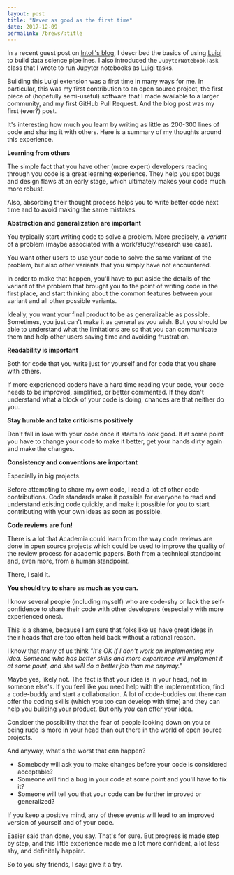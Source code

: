 ```yaml
---
layout: post
title: "Never as good as the first time"
date: 2017-12-09
permalink: /brews/:title
---
```


In a recent guest post on [Intoli's blog](https://intoli.com/blog/luigi-jupyter-notebooks/), I described the basics of using [Luigi](https://github.com/spotify/luigi) to build data science pipelines.
I also introduced the `JupyterNotebookTask` class that I wrote to run Jupyter notebooks as Luigi tasks.

Building this Luigi extension was a first time in many ways for me.
In particular, this was my first contribution to an open source project, the first piece of (hopefully semi-useful) software that I made available to a larger community, and my first GitHub Pull Request.
And the blog post was my first (ever?) post.

It's interesting how much you learn by writing as little as 200-300 lines of code and sharing it with others.
Here is a summary of my thoughts around this experience.

**Learning from others**

The simple fact that you have other (more expert) developers reading through you code is a great learning experience.
They help you spot bugs and design flaws at an early stage, which ultimately makes your code much more robust.

Also, absorbing their thought process helps you to write better code next time and to avoid making the same mistakes.

**Abstraction and generalization are important**

You typically start writing code to solve a problem.
More precisely, a *variant* of a problem (maybe associated with a work/study/research use case).

You want other users to use your code to solve the same variant of the problem, but also other variants that you simply have not encountered.

In order to make that happen, you'll have to put aside the details of the variant of the problem that brought you to the point of writing code in the first place, and start thinking about the common features between your variant and all other possible variants.

Ideally, you want your final product to be as generalizable as possible.
Sometimes, you just can't make it as general as you wish.
But you should be able to understand what the limitations are so that you can communicate them and help other users saving time and avoiding frustration.

**Readability is important**

Both for code that you write just for yourself and for code that you share with others.

If more experienced coders have a hard time reading your code, your code needs to be improved, simplified, or better commented.
If they don't understand what a block of your code is doing, chances are that neither do you.

**Stay humble and take criticisms positively**

Don't fall in love with your code once it starts to look good.
If at some point you have to change your code to make it better, get your hands dirty again and make the changes.

**Consistency and conventions are important**

Especially in big projects.

Before attempting to share my own code, I read a lot of other code contributions.
Code standards make it possible for everyone to read and understand existing code quickly, and make it possible for you to start contributing with your own ideas as soon as possible.

**Code reviews are fun!**

There is a lot that Academia could learn from the way code reviews are done in open source projects which could be used to improve the quality of the review process for academic papers.
Both from a technical standpoint and, even more, from a human standpoint.

There, I said it.

**You should try to share as much as you can.**

I know several people (including myself) who are code-shy or lack the self-confidence to share their code with other developers (especially with more experienced ones).

This is a shame, because I am sure that folks like us have great ideas in their heads that are too often held back without a rational reason.

I know that many of us think *"It's OK if I don't work on implementing my idea. Someone who has better skills and more experience will implement it at some point, and she will do a better job than me anyway."*

Maybe yes, likely not. The fact is that your idea is in your head, not in someone else's.
If you feel like you need help with the implementation, find a code-buddy and start a collaboration.
A lot of code-buddies out there can offer the coding skills (which you too can develop with time) and they can help you building your product. But only *you* can offer your idea.

Consider the possibility that the fear of people looking down on you or being rude is more in your head than out there in the world of open source projects.

And anyway, what's the worst that can happen?

- Somebody will ask you to make changes before your code is considered acceptable?
- Someone will find a bug in your code at some point and you'll have to fix it?
- Someone will tell you that your code can be further improved or generalized?

If you keep a positive mind, any of these events will lead to an improved version of yourself and of your code.

Easier said than done, you say. That's for sure.
But progress is made step by step, and this little experience made me a lot more confident, a lot less shy, and definitely happier.

So to you shy friends, I say: give it a try.